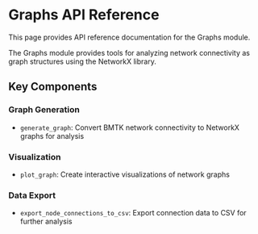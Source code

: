 # Graphs API Reference

This page provides API reference documentation for the Graphs module.

<!-- These sections will be uncommented once docstrings are added to the code
::: bmtool.graphs

## Graph Functions

::: bmtool.graphs.generate_graph
::: bmtool.graphs.plot_graph
::: bmtool.graphs.export_node_connections_to_csv
-->

The Graphs module provides tools for analyzing network connectivity as graph structures using the NetworkX library.

## Key Components

### Graph Generation

- `generate_graph`: Convert BMTK network connectivity to NetworkX graphs for analysis

### Visualization

- `plot_graph`: Create interactive visualizations of network graphs

### Data Export

- `export_node_connections_to_csv`: Export connection data to CSV for further analysis 